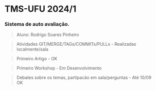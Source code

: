 # TMS-UFU 2024/1

### Sistema de auto avaliação.

> Aluno: Rodrigo Soares Pinheiro 

> Atividades GIT/MERGE/TAGs/COMMITs/PULLs - Realizadas localmente/sala

> Primeiro Artigo - OK

> Primeiro Workshop - Em Desenvolvimento

> Debates sobre os temas, partipacão em sala/perguntas - Até 10/09 OK
